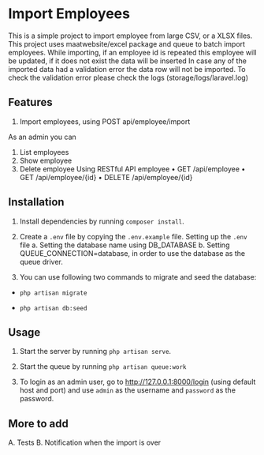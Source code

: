 # Import Employees

This is a simple project to import employee from large CSV, or a XLSX files. This project uses maatwebsite/excel package and queue to batch import employees.
While importing, if an employee id is repeated this employee will be updated, if it does not exist the data will be inserted
In case any of the imported data had a validation error the data row will not be imported. To check the validation error please check the logs (storage/logs/laravel.log)

## Features

1. Import employees, using POST api/employee/import

As an admin you can

1. List employees
2. Show employee
3. Delete employee
   Using RESTful API employee
   • GET /api/employee
   • GET /api/employee/{id}
   • DELETE /api/employee/{id}

## Installation

1. Install dependencies by running `composer install`.

2. Create a `.env` file by copying the `.env.example` file.
   Setting up the `.env` file
   a. Setting the database name using DB_DATABASE
   b. Setting QUEUE_CONNECTION=database, in order to use the database as the queue driver.

3. You can use following two commands to migrate and seed the database:

-   `php artisan migrate`

-   `php artisan db:seed`

## Usage

1. Start the server by running `php artisan serve`.

2. Start the queue by running `php artisan queue:work`

3. To login as an admin user, go to http://127.0.0.1:8000/login (using default host and port) and use `admin` as the username and `password` as the password.

## More to add

A. Tests
B. Notification when the import is over
